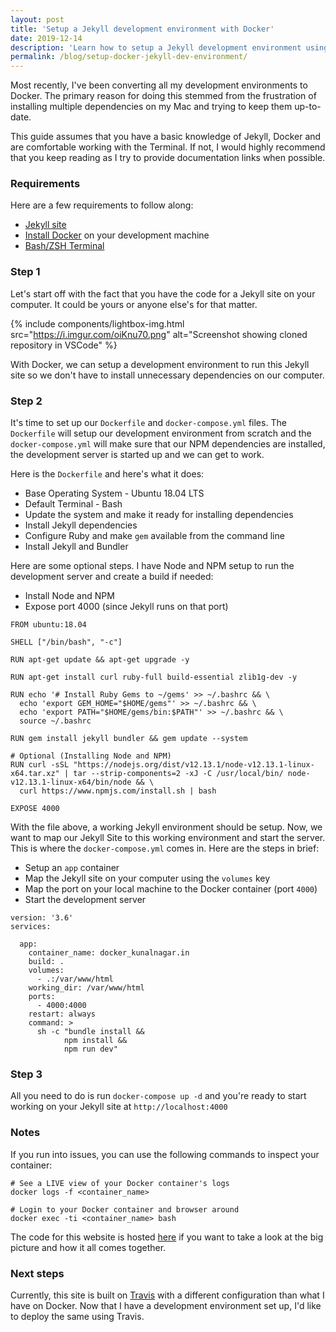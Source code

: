 ```yaml
---
layout: post
title: 'Setup a Jekyll development environment with Docker'
date: 2019-12-14
description: 'Learn how to setup a Jekyll development environment using Docker'
permalink: /blog/setup-docker-jekyll-dev-environment/
---
```


Most recently, I've been converting all my development environments to Docker. The primary reason for doing this stemmed from the frustration of installing multiple dependencies on my Mac and trying to keep them up-to-date.

This guide assumes that you have a basic knowledge of Jekyll, Docker and are comfortable working with the Terminal. If not, I would highly recommend that you keep reading as I try to provide documentation links when possible.

### Requirements

Here are a few requirements to follow along:

- [Jekyll site](https://github.com/kunalnagar/kunalnagar.in)
- [Install Docker](https://docs.docker.com/v17.09/engine/installation/) on your development machine
- [Bash/ZSH Terminal](<https://en.wikipedia.org/wiki/Bash_(Unix_shell)>)

### Step 1

Let's start off with the fact that you have the code for a Jekyll site on your computer. It could be yours or anyone else's for that matter.

{% include components/lightbox-img.html src="https://i.imgur.com/oiKnu70.png" alt="Screenshot showing cloned repository in VSCode" %}

With Docker, we can setup a development environment to run this Jekyll site so we don't have to install unnecessary dependencies on our computer.

### Step 2

It's time to set up our `Dockerfile` and `docker-compose.yml` files. The `Dockerfile` will setup our development environment from scratch and the `docker-compose.yml` will make sure that our NPM dependencies are installed, the development server is started up and we can get to work.

Here is the `Dockerfile` and here's what it does:

- Base Operating System - Ubuntu 18.04 LTS
- Default Terminal - Bash
- Update the system and make it ready for installing dependencies
- Install Jekyll dependencies
- Configure Ruby and make `gem` available from the command line
- Install Jekyll and Bundler

Here are some optional steps. I have Node and NPM setup to run the development server and create a build if needed:

- Install Node and NPM
- Expose port 4000 (since Jekyll runs on that port)

```
FROM ubuntu:18.04

SHELL ["/bin/bash", "-c"]

RUN apt-get update && apt-get upgrade -y

RUN apt-get install curl ruby-full build-essential zlib1g-dev -y

RUN echo '# Install Ruby Gems to ~/gems' >> ~/.bashrc && \
  echo 'export GEM_HOME="$HOME/gems"' >> ~/.bashrc && \
  echo 'export PATH="$HOME/gems/bin:$PATH"' >> ~/.bashrc && \
  source ~/.bashrc

RUN gem install jekyll bundler && gem update --system

# Optional (Installing Node and NPM)
RUN curl -sSL "https://nodejs.org/dist/v12.13.1/node-v12.13.1-linux-x64.tar.xz" | tar --strip-components=2 -xJ -C /usr/local/bin/ node-v12.13.1-linux-x64/bin/node && \
  curl https://www.npmjs.com/install.sh | bash

EXPOSE 4000
```

With the file above, a working Jekyll environment should be setup. Now, we want to map our Jekyll Site to this working environment and start the server. This is where the `docker-compose.yml` comes in. Here are the steps in brief:

- Setup an `app` container
- Map the Jekyll site on your computer using the `volumes` key
- Map the port on your local machine to the Docker container (port `4000`)
- Start the development server

```
version: '3.6'
services:

  app:
    container_name: docker_kunalnagar.in
    build: .
    volumes:
      - .:/var/www/html
    working_dir: /var/www/html
    ports:
      - 4000:4000
    restart: always
    command: >
      sh -c "bundle install &&
            npm install &&
            npm run dev"
```

### Step 3

All you need to do is run `docker-compose up -d` and you're ready to start working on your Jekyll site at `http://localhost:4000`

### Notes

If you run into issues, you can use the following commands to inspect your container:

```
# See a LIVE view of your Docker container's logs
docker logs -f <container_name>

# Login to your Docker container and browser around
docker exec -ti <container_name> bash
```

The code for this website is hosted [here](https://github.com/kunalnagar/kunalnagar.in) if you want to take a look at the big picture and how it all comes together.

### Next steps

Currently, this site is built on [Travis](https://travis-ci.com/kunalnagar/kunalnagar.in) with a different configuration than what I have on Docker. Now that I have a development environment set up, I'd like to deploy the same using Travis.
